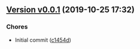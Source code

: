 ## [Version v0.0.1](https://github.com/haleyrc/changelog/releases/tag/v0.0.1) (2019-10-25 17:32)

### Chores

*  Initial commit ([c1454d](https://github.com/haleyrc/changelog/commit/c1454d7f785c2ee57a8e5fffedbed94cbc3c3fce))


